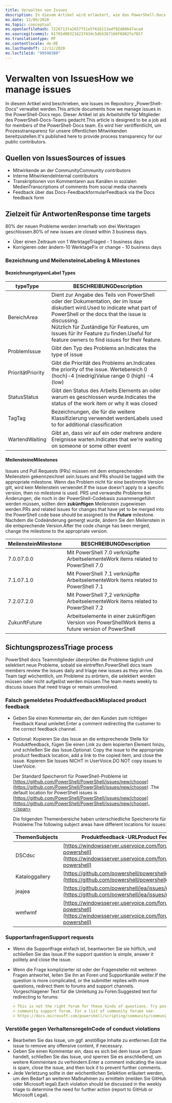 ```yaml
---
title: Verwalten von Issues
description: In diesem Artikel wird erläutert, wie das PowerShell-Docs-Team Issues verwaltet.
ms.date: 12/09/2020
ms.topic: conceptual
ms.openlocfilehash: 72267137a2657f51e5f616113adf92d80647acad
ms.sourcegitcommit: 61765d08321623743dc5db5367160f6982fe7857
ms.translationtype: MT
ms.contentlocale: de-DE
ms.lasthandoff: 12/12/2020
ms.locfileid: "99598380"
---
```

# <a name="how-we-manage-issues"></a><span data-ttu-id="88137-103">Verwalten von Issues</span><span class="sxs-lookup"><span data-stu-id="88137-103">How we manage issues</span></span>

<span data-ttu-id="88137-104">In diesem Artikel wird beschrieben, wie Issues im Repository „PowerShell-Docs“ verwaltet werden.</span><span class="sxs-lookup"><span data-stu-id="88137-104">This article documents how we manage issues in the PowerShell-Docs repo.</span></span> <span data-ttu-id="88137-105">Dieser Artikel ist als Arbeitshilfe für Mitglieder des PowerShell-Docs-Teams gedacht.</span><span class="sxs-lookup"><span data-stu-id="88137-105">This article is designed to be a job aid for members of the PowerShell-Docs team.</span></span> <span data-ttu-id="88137-106">Es wird hier veröffentlicht, um Prozesstransparenz für unsere öffentlichen Mitwirkenden bereitzustellen.</span><span class="sxs-lookup"><span data-stu-id="88137-106">It's published here to provide process transparency for our public contributors.</span></span>

## <a name="sources-of-issues"></a><span data-ttu-id="88137-107">Quellen von Issues</span><span class="sxs-lookup"><span data-stu-id="88137-107">Sources of issues</span></span>

- <span data-ttu-id="88137-108">Mitwirkende an der Community</span><span class="sxs-lookup"><span data-stu-id="88137-108">Community contributors</span></span>
- <span data-ttu-id="88137-109">Interne Mitwirkende</span><span class="sxs-lookup"><span data-stu-id="88137-109">Internal contributors</span></span>
- <span data-ttu-id="88137-110">Transkriptionen von Kommentaren aus Kanälen in sozialen Medien</span><span class="sxs-lookup"><span data-stu-id="88137-110">Transcriptions of comments from social media channels</span></span>
- <span data-ttu-id="88137-111">Feedback über das Docs-Feedbackformular</span><span class="sxs-lookup"><span data-stu-id="88137-111">Feedback via the Docs feedback form</span></span>

## <a name="response-time-targets"></a><span data-ttu-id="88137-112">Zielzeit für Antworten</span><span class="sxs-lookup"><span data-stu-id="88137-112">Response time targets</span></span>

<span data-ttu-id="88137-113">80% der neuen Probleme werden innerhalb von drei Werktagen geschlossen.</span><span class="sxs-lookup"><span data-stu-id="88137-113">80% of new issues are closed within 3 business days.</span></span>

- <span data-ttu-id="88137-114">Über einen Zeitraum von 1 Werktage</span><span class="sxs-lookup"><span data-stu-id="88137-114">Triaged - 1 business days</span></span>
- <span data-ttu-id="88137-115">Korrigieren oder ändern-10 Werktage</span><span class="sxs-lookup"><span data-stu-id="88137-115">Fix or change - 10 business days</span></span>

### <a name="labeling--milestones"></a><span data-ttu-id="88137-116">Bezeichnung und Meilensteine</span><span class="sxs-lookup"><span data-stu-id="88137-116">Labeling & Milestones</span></span>

#### <a name="label-types"></a><span data-ttu-id="88137-117">Bezeichnungstypen</span><span class="sxs-lookup"><span data-stu-id="88137-117">Label Types</span></span>

|   <span data-ttu-id="88137-118">type</span><span class="sxs-lookup"><span data-stu-id="88137-118">Type</span></span>   | <span data-ttu-id="88137-119">BESCHREIBUNG</span><span class="sxs-lookup"><span data-stu-id="88137-119">Description</span></span>                                                         |
| -------- | ------------------------------------------------------------------- |
| <span data-ttu-id="88137-120">Bereich</span><span class="sxs-lookup"><span data-stu-id="88137-120">Area</span></span>     | <span data-ttu-id="88137-121">Dient zur Angabe des Teils von PowerShell oder der Dokumentation, der im Issue diskutiert wird.</span><span class="sxs-lookup"><span data-stu-id="88137-121">Used to indicate what part of PowerShell or the docs that the issue is discussing.</span></span><br><span data-ttu-id="88137-122">Nützlich für Zuständige für Features, um Issues für ihr Feature zu finden.</span><span class="sxs-lookup"><span data-stu-id="88137-122">Useful for feature owners to find issues for their feature.</span></span> |
| <span data-ttu-id="88137-123">Problem</span><span class="sxs-lookup"><span data-stu-id="88137-123">Issue</span></span>    | <span data-ttu-id="88137-124">Gibt den Typ des Problems an.</span><span class="sxs-lookup"><span data-stu-id="88137-124">Indicates the type of issue</span></span>                                         |
| <span data-ttu-id="88137-125">Priorität</span><span class="sxs-lookup"><span data-stu-id="88137-125">Priority</span></span> | <span data-ttu-id="88137-126">Gibt die Priorität des Problems an.</span><span class="sxs-lookup"><span data-stu-id="88137-126">Indicates the priority of the issue.</span></span> <span data-ttu-id="88137-127">Wertebereich 0 (hoch)-4 (niedrig)</span><span class="sxs-lookup"><span data-stu-id="88137-127">Value range 0 (high) -4 (low)</span></span>  |
| <span data-ttu-id="88137-128">Status</span><span class="sxs-lookup"><span data-stu-id="88137-128">Status</span></span>   | <span data-ttu-id="88137-129">Gibt den Status des Arbeits Elements an oder warum es geschlossen wurde.</span><span class="sxs-lookup"><span data-stu-id="88137-129">Indicates the status of the work item or why it was closed</span></span>          |
| <span data-ttu-id="88137-130">Tag</span><span class="sxs-lookup"><span data-stu-id="88137-130">Tag</span></span>      | <span data-ttu-id="88137-131">Bezeichnungen, die für die weitere Klassifizierung verwendet werden</span><span class="sxs-lookup"><span data-stu-id="88137-131">Labels used to for additional classification</span></span>                        |
| <span data-ttu-id="88137-132">Wartend</span><span class="sxs-lookup"><span data-stu-id="88137-132">Waiting</span></span>  | <span data-ttu-id="88137-133">Gibt an, dass wir auf ein oder mehrere andere Ereignisse warten.</span><span class="sxs-lookup"><span data-stu-id="88137-133">Indicates that we're waiting on someone or some other event</span></span>         |

#### <a name="milestones"></a><span data-ttu-id="88137-134">Meilensteine</span><span class="sxs-lookup"><span data-stu-id="88137-134">Milestones</span></span>

<span data-ttu-id="88137-135">Issues und Pull Requests (PRs) müssen mit dem entsprechenden Meilenstein gekennzeichnet sein.</span><span class="sxs-lookup"><span data-stu-id="88137-135">Issues and PRs should be tagged with the appropriate milestone.</span></span> <span data-ttu-id="88137-136">Wenn das Problem nicht für eine bestimmte Version gilt, wird kein Meilenstein verwendet.</span><span class="sxs-lookup"><span data-stu-id="88137-136">If the issue doesn't apply to a specific version, then no milestone is used.</span></span> <span data-ttu-id="88137-137">PRS und verwandte Probleme bei Änderungen, die noch in der PowerShell-Codebasis zusammengeführt werden müssen, sollten dem **zukünftigen** Meilenstein zugewiesen werden.</span><span class="sxs-lookup"><span data-stu-id="88137-137">PRs and related issues for changes that have yet to be merged into the PowerShell code base should be assigned to the **Future** milestone.</span></span> <span data-ttu-id="88137-138">Nachdem die Codeänderung gemergt wurde, ändern Sie den Meilenstein in die entsprechende Version.</span><span class="sxs-lookup"><span data-stu-id="88137-138">After the code change has been merged, change the milestone to the appropriate version.</span></span>

|    <span data-ttu-id="88137-139">Meilenstein</span><span class="sxs-lookup"><span data-stu-id="88137-139">Milestone</span></span>     |                    <span data-ttu-id="88137-140">BESCHREIBUNG</span><span class="sxs-lookup"><span data-stu-id="88137-140">Description</span></span>                     |
| ---------------- | -------------------------------------------------- |
| <span data-ttu-id="88137-141">7.0.0</span><span class="sxs-lookup"><span data-stu-id="88137-141">7.0.0</span></span>            | <span data-ttu-id="88137-142">Mit PowerShell 7.0 verknüpfte Arbeitselemente</span><span class="sxs-lookup"><span data-stu-id="88137-142">Work items related to PowerShell 7.0</span></span>               |
| <span data-ttu-id="88137-143">7.1.0</span><span class="sxs-lookup"><span data-stu-id="88137-143">7.1.0</span></span>            | <span data-ttu-id="88137-144">Mit PowerShell 7.1 verknüpfte Arbeitselemente</span><span class="sxs-lookup"><span data-stu-id="88137-144">Work items related to PowerShell 7.1</span></span>               |
| <span data-ttu-id="88137-145">7.2.0</span><span class="sxs-lookup"><span data-stu-id="88137-145">7.2.0</span></span>            | <span data-ttu-id="88137-146">Mit PowerShell 7,2 verknüpfte Arbeitselemente</span><span class="sxs-lookup"><span data-stu-id="88137-146">Work items related to PowerShell 7.2</span></span>               |
| <span data-ttu-id="88137-147">Zukunft</span><span class="sxs-lookup"><span data-stu-id="88137-147">Future</span></span>           | <span data-ttu-id="88137-148">Arbeitselemente in einer zukünftigen Version von PowerShell</span><span class="sxs-lookup"><span data-stu-id="88137-148">Work items a future version of PowerShell</span></span>          |

## <a name="triage-process"></a><span data-ttu-id="88137-149">Sichtungsprozess</span><span class="sxs-lookup"><span data-stu-id="88137-149">Triage process</span></span>

<span data-ttu-id="88137-150">PowerShell docs Teammitglieder überprüfen die Probleme täglich und selektiert neue Probleme, sobald sie eintreffen.</span><span class="sxs-lookup"><span data-stu-id="88137-150">PowerShell docs team members review the issues daily and triage new issues as they arrive.</span></span> <span data-ttu-id="88137-151">Das Team tagt wöchentlich, um Probleme zu erörtern, die selektiert werden müssen oder nicht aufgelöst werden müssen.</span><span class="sxs-lookup"><span data-stu-id="88137-151">The team meets weekly to discuss issues that need triage or remain unresolved.</span></span>

### <a name="misplaced-product-feedback"></a><span data-ttu-id="88137-152">Falsch gemeldetes Produktfeedback</span><span class="sxs-lookup"><span data-stu-id="88137-152">Misplaced product feedback</span></span>

- <span data-ttu-id="88137-153">Geben Sie einen Kommentar ein, der den Kunden zum richtigen Feedback Kanal umleitet.</span><span class="sxs-lookup"><span data-stu-id="88137-153">Enter a comment redirecting the customer to the correct feedback channel.</span></span>
- <span data-ttu-id="88137-154">Optional: Kopieren Sie das Issue an die entsprechende Stelle für Produktfeedback, fügen Sie einen Link zu dem kopierten Element hinzu, und schließen Sie das Issue.</span><span class="sxs-lookup"><span data-stu-id="88137-154">Optional: Copy the issue to the appropriate product feedback location, add a link to the copied item, and close the issue.</span></span> <span data-ttu-id="88137-155">Kopieren Sie Issues NICHT in UserVoice.</span><span class="sxs-lookup"><span data-stu-id="88137-155">DO NOT copy issues to UserVoice.</span></span>

  <span data-ttu-id="88137-156">Der Standard Speicherort für PowerShell-Probleme ist [https://github.com/PowerShell/PowerShell/issues/new/choose](https://github.com/PowerShell/PowerShell/issues/new/choose) .</span><span class="sxs-lookup"><span data-stu-id="88137-156">The default location for PowerShell issues is [https://github.com/PowerShell/PowerShell/issues/new/choose](https://github.com/PowerShell/PowerShell/issues/new/choose).</span></span>

  <span data-ttu-id="88137-157">Die folgenden Themenbereiche haben unterschiedliche Speicherorte für Probleme:</span><span class="sxs-lookup"><span data-stu-id="88137-157">The following subject areas have different locations for issues:</span></span>

  | <span data-ttu-id="88137-158">Themen</span><span class="sxs-lookup"><span data-stu-id="88137-158">Subjects</span></span> |                                                     <span data-ttu-id="88137-159">Produktfeedback-URL</span><span class="sxs-lookup"><span data-stu-id="88137-159">Product Feedback URL</span></span>                                                     |
  | -------- | ---------------------------------------------------------------------------------------------------------------------------- |
  | <span data-ttu-id="88137-160">DSC</span><span class="sxs-lookup"><span data-stu-id="88137-160">dsc</span></span>      | [https://windowsserver.uservoice.com/forums/301869-powershell](https://windowsserver.uservoice.com/forums/301869-powershell) |
  | <span data-ttu-id="88137-161">Katalog</span><span class="sxs-lookup"><span data-stu-id="88137-161">gallery</span></span>  | [https://github.com/powershell/powershellgallery/issues/new](https://github.com/powershell/powershellgallery/issues/new)     |
  | <span data-ttu-id="88137-162">jea</span><span class="sxs-lookup"><span data-stu-id="88137-162">jea</span></span>      | [https://github.com/powershell/jea/issues/new](https://github.com/powershell/jea/issues/new)                                 |
  | <span data-ttu-id="88137-163">wmf</span><span class="sxs-lookup"><span data-stu-id="88137-163">wmf</span></span>      | [https://windowsserver.uservoice.com/forums/301869-powershell](https://windowsserver.uservoice.com/forums/301869-powershell) |

### <a name="support-requests"></a><span data-ttu-id="88137-164">Supportanfragen</span><span class="sxs-lookup"><span data-stu-id="88137-164">Support requests</span></span>

- <span data-ttu-id="88137-165">Wenn die Supportfrage einfach ist, beantworten Sie sie höflich, und schließen Sie das Issue.</span><span class="sxs-lookup"><span data-stu-id="88137-165">If the support question is simple, answer it politely and close the issue.</span></span>
- <span data-ttu-id="88137-166">Wenn die Frage komplizierter ist oder der Fragensteller mit weiteren Fragen antwortet, leiten Sie ihn an Foren und Supportkanäle weiter.</span><span class="sxs-lookup"><span data-stu-id="88137-166">If the question is more complicated, or the submitter replies with more questions, redirect them to forums and support channels.</span></span> <span data-ttu-id="88137-167">Vorgeschlagener Text für die Umleitung zu Foren:</span><span class="sxs-lookup"><span data-stu-id="88137-167">Suggested text for redirecting to forums:</span></span>

  ```Markdown
  > This is not the right forum for these kinds of questions. Try posting your question in a
  > community support forum. For a list of community forums see:
  > https://docs.microsoft.com/powershell/scripting/community/community-support
  ```

### <a name="code-of-conduct-violations"></a><span data-ttu-id="88137-168">Verstöße gegen Verhaltensregeln</span><span class="sxs-lookup"><span data-stu-id="88137-168">Code of conduct violations</span></span>

- <span data-ttu-id="88137-169">Bearbeiten Sie das Issue, um ggf. anstößige Inhalte zu entfernen.</span><span class="sxs-lookup"><span data-stu-id="88137-169">Edit the issue to remove any offensive content, if necessary.</span></span>
- <span data-ttu-id="88137-170">Geben Sie einen Kommentar ein, dass es sich bei dem Issue um Spam handelt, schließen Sie das Issue, und sperren Sie es anschließend, um weitere Kommentare zu verhindern.</span><span class="sxs-lookup"><span data-stu-id="88137-170">Enter a comment indicating the issue is spam, close the issue, and then lock it to prevent further comments.</span></span>
- <span data-ttu-id="88137-171">Jede Verletzung sollte in der wöchentlichen Selektion erläutert werden, um den Bedarf an weiteren Maßnahmen zu ermitteln (melden Sie GitHub oder Microsoft legal).</span><span class="sxs-lookup"><span data-stu-id="88137-171">Each violation should be discussed in the weekly triage to determine the need for further action (report to GitHub or Microsoft Legal).</span></span>

